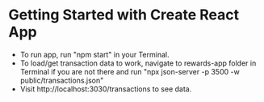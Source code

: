 # Getting Started with Create React App

- To run app, run "npm start" in your Terminal. 
- To load/get transaction data to work, navigate to rewards-app folder in Terminal if you are not there and run "npx json-server -p 3500 -w public/transactions.json"
- Visit http://localhost:3030/transactions to see data. 


